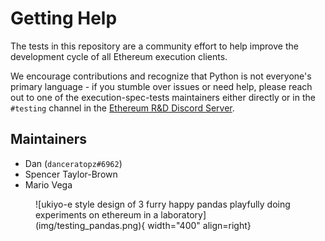 # Getting Help

The tests in this repository are a community effort to help improve the development cycle of all Ethereum execution clients.

We encourage contributions and recognize that Python is not everyone's  primary language - if you stumble over issues or need help, please reach out to one of the execution-spec-tests maintainers either directly or in the `#testing` channel in the [Ethereum R&D Discord Server](https://discord.com/invite/qGpsxSA).
## Maintainers

* Dan (`danceratopz#6962`)
* Spencer Taylor-Brown
* Mario Vega

<figure markdown>
 ![ukiyo-e style design of 3 furry happy pandas playfully doing experiments on ethereum in a laboratory](img/testing_pandas.png){ width="400" align=right}
</figure>